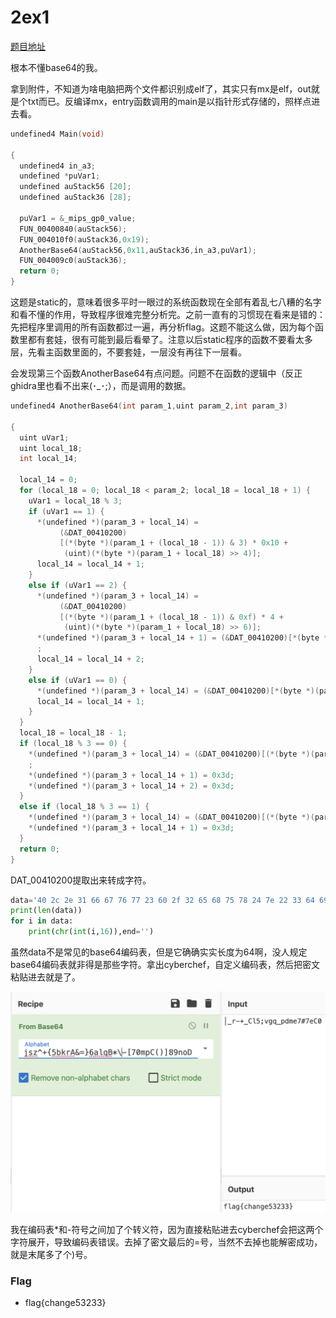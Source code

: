 # 2ex1

[题目地址](https://adworld.xctf.org.cn/challenges/details?hash=480b14de-470a-4282-bcae-b57d19340f5a_2)

根本不懂base64的我。

拿到附件，不知道为啥电脑把两个文件都识别成elf了，其实只有mx是elf，out就是个txt而已。反编译mx，entry函数调用的main是以指针形式存储的，照样点进去看。

```c
undefined4 Main(void)

{
  undefined4 in_a3;
  undefined *puVar1;
  undefined auStack56 [20];
  undefined auStack36 [28];
  
  puVar1 = &_mips_gp0_value;
  FUN_00400840(auStack56);
  FUN_004010f0(auStack36,0x19);
  AnotherBase64(auStack56,0x11,auStack36,in_a3,puVar1);
  FUN_004009c0(auStack36);
  return 0;
}
```

这题是static的，意味着很多平时一眼过的系统函数现在全部有着乱七八糟的名字和看不懂的作用，导致程序很难完整分析完。之前一直有的习惯现在看来是错的：先把程序里调用的所有函数都过一遍，再分析flag。这题不能这么做，因为每个函数里都有套娃，很有可能到最后看晕了。注意以后static程序的函数不要看太多层，先看主函数里面的，不要套娃，一层没有再往下一层看。

会发现第三个函数AnotherBase64有点问题。问题不在函数的逻辑中（反正ghidra里也看不出来(･_･;），而是调用的数据。

```c
undefined4 AnotherBase64(int param_1,uint param_2,int param_3)

{
  uint uVar1;
  uint local_18;
  int local_14;
  
  local_14 = 0;
  for (local_18 = 0; local_18 < param_2; local_18 = local_18 + 1) {
    uVar1 = local_18 % 3;
    if (uVar1 == 1) {
      *(undefined *)(param_3 + local_14) =
           (&DAT_00410200)
           [(*(byte *)(param_1 + (local_18 - 1)) & 3) * 0x10 +
            (uint)(*(byte *)(param_1 + local_18) >> 4)];
      local_14 = local_14 + 1;
    }
    else if (uVar1 == 2) {
      *(undefined *)(param_3 + local_14) =
           (&DAT_00410200)
           [(*(byte *)(param_1 + (local_18 - 1)) & 0xf) * 4 +
            (uint)(*(byte *)(param_1 + local_18) >> 6)];
      *(undefined *)(param_3 + local_14 + 1) = (&DAT_00410200)[*(byte *)(param_1 + local_18) & 0x3f]
      ;
      local_14 = local_14 + 2;
    }
    else if (uVar1 == 0) {
      *(undefined *)(param_3 + local_14) = (&DAT_00410200)[*(byte *)(param_1 + local_18) >> 2];
      local_14 = local_14 + 1;
    }
  }
  local_18 = local_18 - 1;
  if (local_18 % 3 == 0) {
    *(undefined *)(param_3 + local_14) = (&DAT_00410200)[(*(byte *)(param_1 + local_18) & 3) * 0x10]
    ;
    *(undefined *)(param_3 + local_14 + 1) = 0x3d;
    *(undefined *)(param_3 + local_14 + 2) = 0x3d;
  }
  else if (local_18 % 3 == 1) {
    *(undefined *)(param_3 + local_14) = (&DAT_00410200)[(*(byte *)(param_1 + local_18) & 0xf) * 4];
    *(undefined *)(param_3 + local_14 + 1) = 0x3d;
  }
  return 0;
}
```

DAT_00410200提取出来转成字符。

```python
data='40 2c 2e 31 66 67 76 77 23 60 2f 32 65 68 75 78 24 7e 22 33 64 69 74 79 25 5f 3b 34 63 6a 73 7a 5e 2b 7b 35 62 6b 72 41 26 3d 7d 36 61 6c 71 42 2a 2d 5b 37 30 6d 70 43 28 29 5d 38 39 6e 6f 44'.split(' ')
print(len(data))
for i in data:
    print(chr(int(i,16)),end='')
```

虽然data不是常见的base64编码表，但是它确确实实长度为64啊，没人规定base64编码表就非得是那些字符。拿出cyberchef，自定义编码表，然后把密文粘贴进去就是了。

![another_base64](../../images/another_base64.png)

我在编码表*和-符号之间加了个转义符，因为直接粘贴进去cyberchef会把这两个字符展开，导致编码表错误。去掉了密文最后的=号，当然不去掉也能解密成功，就是末尾多了个)号。

### Flag
- flag{change53233}